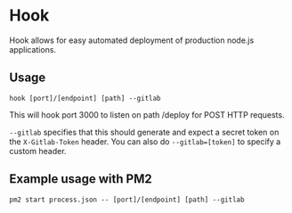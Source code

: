 # Hook

Hook allows for easy automated deployment of production node.js applications.

## Usage

`hook [port]/[endpoint] [path] --gitlab`

This will hook port 3000 to listen on path /deploy for POST HTTP requests.

`--gitlab` specifies that this should generate and expect a secret token on the `X-Gitlab-Token` header. You can also do `--gitlab=[token]` to specify a custom header.

## Example usage with PM2

`pm2 start process.json -- [port]/[endpoint] [path] --gitlab`